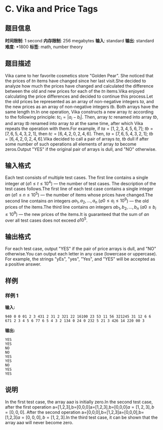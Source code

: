 # C. Vika and Price Tags

## 题目信息

**时间限制**: 1 second
**内存限制**: 256 megabytes
**输入**: standard
**输出**: standard
**难度**: *1800
**标签**: math, number theory

## 题目描述

Vika came to her favorite cosmetics store "Golden Pear". She noticed that the prices of $t$$n$ items have changed since her last visit.She decided to analyze how much the prices have changed and calculated the difference between the old and new prices for each of the $t$$n$ items.Vika enjoyed calculating the price differences and decided to continue this process.Let the old prices be represented as an array of non-negative integers $t$$a$, and the new prices as an array of non-negative integers $t$$b$. Both arrays have the same length $t$$n$.In one operation, Vika constructs a new array $t$$c$ according to the following principle: $t$$c_i = |a_i - b_i|$. Then, array $t$$c$ renamed into array $t$$b$, and array $t$$b$ renamed into array $t$$a$ at the same time, after which Vika repeats the operation with them.For example, if $t$$a = [1, 2, 3, 4, 5, 6, 7]$; $t$$b = [7, 6, 5, 4, 3, 2, 1]$, then $t$$c = [6, 4, 2, 0, 2, 4, 6]$. Then, $t$$a = [7, 6, 5, 4, 3, 2, 1]$; $t$$b = [6, 4, 2, 0, 2, 4, 6]$.Vika decided to call a pair of arrays $t$$a$, $t$$b$ dull if after some number of such operations all elements of array $t$$a$ become zeros.Output "YES" if the original pair of arrays is dull, and "NO" otherwise.

## 输入格式

Each test consists of multiple test cases. The first line contains a single integer $a$$t$ ($a$$1 \le t \le 10^4$) — the number of test cases. The description of the test cases follows.The first line of each test case contains a single integer $a$$n$ ($a$$1 \le n \le 10^5$) — the number of items whose prices have changed.The second line contains $a$$n$ integers $a$$a_1, a_2, \ldots, a_n$ ($a$$0 \le a_i \le 10^9$) — the old prices of the items.The third line contains $a$$n$ integers $a$$b_1, b_2, \ldots, b_n$ ($a$$0 \le b_i \le 10^9$) — the new prices of the items.It is guaranteed that the sum of $a$$n$ over all test cases does not exceed $a$$10^5$.

## 输出格式

For each test case, output "YES" if the pair of price arrays is dull, and "NO" otherwise.You can output each letter in any case (lowercase or uppercase). For example, the strings "yEs", "yes", "Yes", and "YES" will be accepted as a positive answer.

## 样例

### 样例 1

**输入:**
```
940 0 0 01 2 3 431 2 31 2 321 22 16100 23 53 11 56 321245 31 12 6 6 671 2 3 4 5 6 77 6 5 4 3 2 134 0 24 0 232 5 21 3 426 14 220 00 3
```

**输出:**
```
YES
YES
NO
NO
YES
YES
NO
YES
YES
```

## 说明

In the first test case, the array aa$a$ is initially zero.In the second test case, after the first operation a=[1,2,3],b=[0,0,0]a=[1,2,3],b=[0,0,0]$a = [1, 2, 3], b = [0, 0, 0]$. After the second operation a=[0,0,0],b=[1,2,3]a=[0,0,0],b=[1,2,3]$a = [0, 0, 0], b = [1, 2, 3]$.In the third test case, it can be shown that the array aa$a$ will never become zero.
